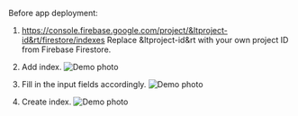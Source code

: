 Before app deployment:

1.	https://console.firebase.google.com/project/&ltproject-id&rt/firestore/indexes
	Replace &ltproject-id&rt with your own project ID from Firebase Firestore.

2.	Add index.
	![Demo photo](https://github.com/snwl123/PCMOB4/PCMOB4-01/assets/README_assets/DEMO_1.jpg?raw=true)

3.	Fill in the input fields accordingly.
	![Demo photo](https://github.com/snwl123/PCMOB4/PCMOB4-01/assets/README_assets/DEMO_2.jpg?raw=true)

3.	Create index.
	![Demo photo](https://github.com/snwl123/PCMOB4/PCMOB4-01/assets/README_assets/DEMO_3.jpg?raw=true)


